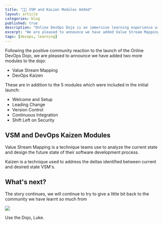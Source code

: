 ```yaml
---
title: "🐱‍👤 VSM and Kaizen Modules Added"
layout: article
categories: blog
published: true
description: "Online DevOps Dojo is an immersive learning experience with a fictitious team and a set of hands-on labs running in the browser."
excerpt: "We are pleased to announce we have added Value Stream Mapping and DevOps Kaizen modules to the Online DevOps Dojo."
tags: [devops, learning]
---
```


Following the positive community reaction to the launch of the Online DevOps Dojo, we are pleased to announce we have added two more modules to the dojo:

* Value Stream Mapping
* DevOps Kaizen

These are in addition to the 5 modules which were included in the initial launch:

* Welcome and Setup
* Leading Change
* Version Control
* Continuous Integration
* Shift Left on Security

## VSM and DevOps Kaizen Modules

Value Stream Mapping is a technique teams use to analyze the current state and design the future state of their software development process.

Kaizen is a technique used to address the deltas identified between current and desired state VSM's.

## What's next?

The story continues, we will continue to try to give a little bit back to the community we have learnt so much from

![](../../images/onceuponatime.jpg)

Use the Dojo, Luke.

